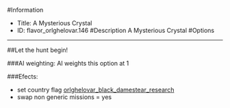 #Information
 - Title: A Mysterious Crystal
 - ID: flavor_orlghelovar.146
#Description
A Mysterious Crystal
#Options

___
##Let the hunt begin!

###AI weighting:
AI weights this option at 1


###Efects:<ul><li>set country flag [orlghelovar_black_damestear_research](../flags/orlghelovar_black_damestear_research.md)</li><li>swap non generic missions = yes</li></ul>
